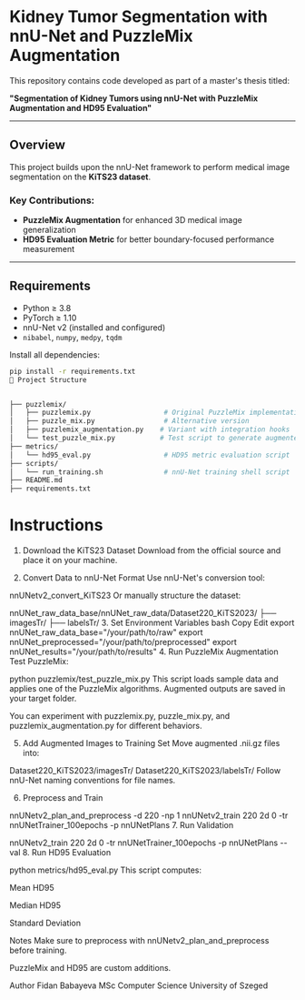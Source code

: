 # Kidney Tumor Segmentation with nnU-Net and PuzzleMix Augmentation

This repository contains code developed as part of a master's thesis titled:

**"Segmentation of Kidney Tumors using nnU-Net with PuzzleMix Augmentation and HD95 Evaluation"**

---

## Overview

This project builds upon the nnU-Net framework to perform medical image segmentation on the **KiTS23 dataset**.

### Key Contributions:
-  **PuzzleMix Augmentation** for enhanced 3D medical image generalization
-  **HD95 Evaluation Metric** for better boundary-focused performance measurement

---

##  Requirements

- Python ≥ 3.8  
- PyTorch ≥ 1.10  
- nnU-Net v2 (installed and configured)  
- `nibabel`, `numpy`, `medpy`, `tqdm`  

Install all dependencies:
```bash
pip install -r requirements.txt
📁 Project Structure


├── puzzlemix/
│   ├── puzzlemix.py                  # Original PuzzleMix implementation
│   ├── puzzle_mix.py                 # Alternative version
│   ├── puzzlemix_augmentation.py    # Variant with integration hooks
│   └── test_puzzle_mix.py           # Test script to generate augmented data
├── metrics/
│   └── hd95_eval.py                  # HD95 metric evaluation script
├── scripts/
│   └── run_training.sh               # nnU-Net training shell script
├── README.md
├── requirements.txt
```
# Instructions
1. Download the KiTS23 Dataset
Download from the official source and place it on your machine.

2. Convert Data to nnU-Net Format
Use nnU-Net's conversion tool:


nnUNetv2_convert_KiTS23
Or manually structure the dataset:


nnUNet_raw_data_base/nnUNet_raw_data/Dataset220_KiTS2023/
├── imagesTr/
├── labelsTr/
3. Set Environment Variables
bash
Copy
Edit
export nnUNet_raw_data_base="/your/path/to/raw"
export nnUNet_preprocessed="/your/path/to/preprocessed"
export nnUNet_results="/your/path/to/results"
4. Run PuzzleMix Augmentation
 Test PuzzleMix:

python puzzlemix/test_puzzle_mix.py
This script loads sample data and applies one of the PuzzleMix algorithms. Augmented outputs are saved in your target folder.

You can experiment with puzzlemix.py, puzzle_mix.py, and puzzlemix_augmentation.py for different behaviors.

5. Add Augmented Images to Training Set
Move augmented .nii.gz files into:


Dataset220_KiTS2023/imagesTr/
Dataset220_KiTS2023/labelsTr/
Follow nnU-Net naming conventions for file names.

6. Preprocess and Train

nnUNetv2_plan_and_preprocess -d 220 -np 1
nnUNetv2_train 220 2d 0 -tr nnUNetTrainer_100epochs -p nnUNetPlans
7. Run Validation 

nnUNetv2_train 220 2d 0 -tr nnUNetTrainer_100epochs -p nnUNetPlans --val
8. Run HD95 Evaluation

python metrics/hd95_eval.py
This script computes:

Mean HD95

Median HD95

Standard Deviation

Notes
Make sure to preprocess with nnUNetv2_plan_and_preprocess before training.

PuzzleMix and HD95 are custom additions.


Author
Fidan Babayeva
MSc Computer Science
University of Szeged
